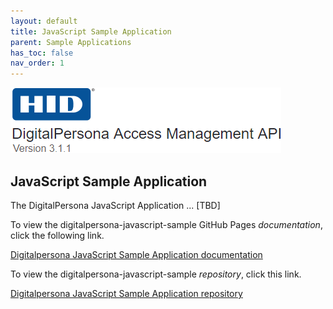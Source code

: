 ```yaml
---
layout: default
title: JavaScript Sample Application
parent: Sample Applications
has_toc: false
nav_order: 1  
---
```


![](../assets/HID-logo.png)  

## JavaScript Sample Application

The DigitalPersona JavaScript Application ... [TBD]

To view the digitalpersona-javascript-sample GitHub Pages *documentation*,  click the following link.

[Digitalpersona JavaScript Sample Application  documentation](https://lenhodgeman.github.io/digitalpersona-javascript-sample-app/)

To view the digitalpersona-javascript-sample *repository*,  click this link.

[Digitalpersona JavaScript Sample Application repository](https://github.com/LenHodgeman/digitalpersona-javascript-sample-app/)
